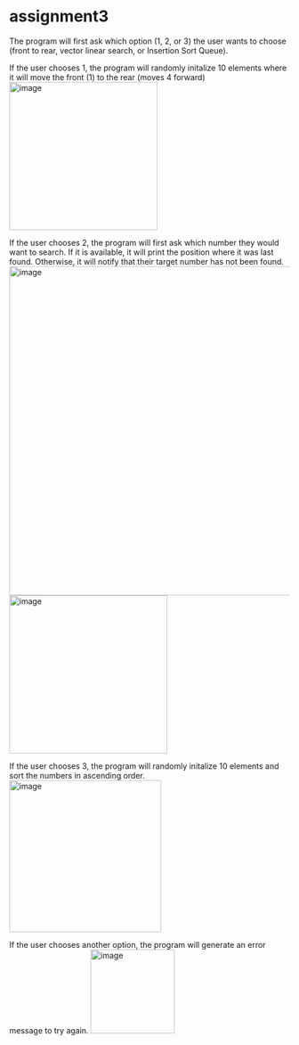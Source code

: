 # assignment3
The program will first ask which option (1, 2, or 3) the user wants to choose (front to rear, vector linear search, or Insertion Sort Queue). 

If the user chooses 1, the program will randomly initalize 10 elements where it will move the front (1) to the rear (moves 4 forward)
<img width="266" alt="image" src="https://github.com/user-attachments/assets/8aca595b-0b65-4c85-aef1-020f40c8bc0c">

If the user chooses 2, the program will first ask which number they would want to search. If it is available, it will print the position where it was last found. Otherwise, it will notify that their target number has not been found.
<img width="591" alt="image" src="https://github.com/user-attachments/assets/49ad5b77-dd36-4e13-ac99-5c172f0caa82"> 
<img width="284" alt="image" src="https://github.com/user-attachments/assets/3b5a1b6e-2921-4f94-8708-07ede0298913"> 

If the user chooses 3, the program will randomly initalize 10 elements and sort the numbers in ascending order.
<img width="273" alt="image" src="https://github.com/user-attachments/assets/ca7fd41c-50fc-4fbf-9562-897b099acb6e">

If the user chooses another option, the program will generate an error message to try again. 
<img width="151" alt="image" src="https://github.com/user-attachments/assets/4036dbe0-b455-4abe-bc31-05d4233f37dc">
